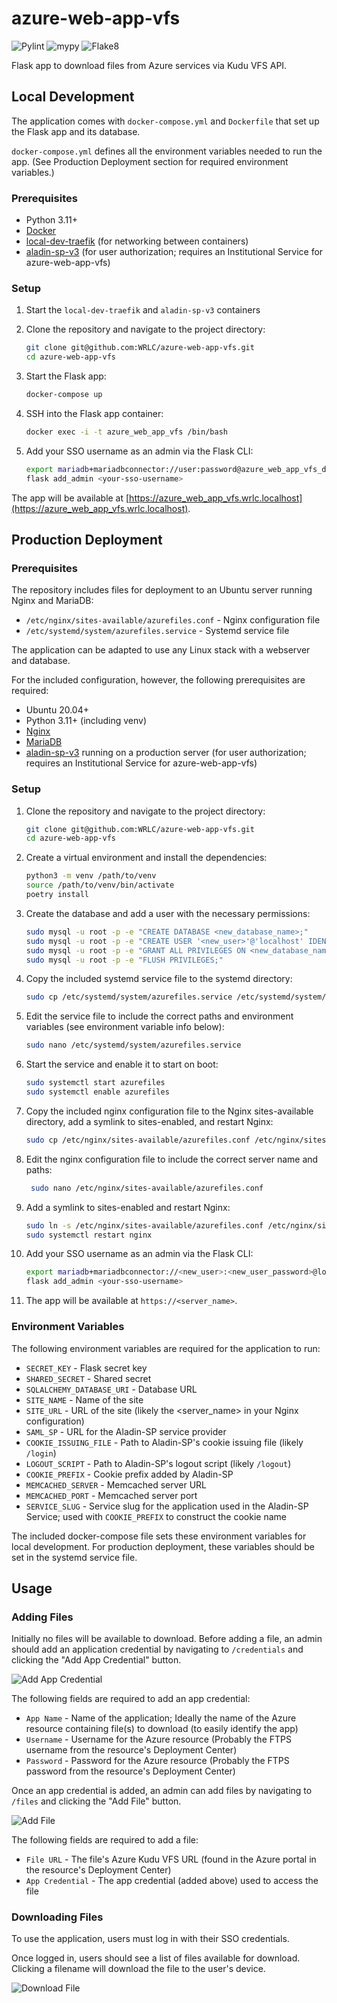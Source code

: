 # azure-web-app-vfs

![Pylint](https://github.com/WRLC/azure-web-app-vfs/actions/workflows/pylint.yml/badge.svg)
![mypy](https://github.com/WRLC/azure-web-app-vfs/actions/workflows/mypy.yml/badge.svg)
![Flake8](https://github.com/WRLC/azure-web-app-vfs/actions/workflows/flake8.yml/badge.svg)

Flask app to download files from Azure services via Kudu VFS API.

## Local Development

The application comes with `docker-compose.yml` and `Dockerfile` that set up the Flask app and its database.

`docker-compose.yml` defines all the environment variables needed to run the app. (See Production Deployment section for required environment variables.)

### Prerequisites

- Python 3.11+
- [Docker](https://docs.docker.com/get-docker/)
- [local-dev-traefik](https://github.com/WRLC/local-dev-traefik) (for networking between containers)
- [aladin-sp-v3](https://github.com/WRLC/aladin-sp-v3) (for user authorization; requires an Institutional Service for azure-web-app-vfs)

### Setup

1. Start the `local-dev-traefik` and `aladin-sp-v3` containers

2. Clone the repository and navigate to the project directory:

    ```bash
    git clone git@github.com:WRLC/azure-web-app-vfs.git
    cd azure-web-app-vfs
    ```

3. Start the Flask app:

    ```bash
    docker-compose up
    ```
   
4. SSH into the Flask app container:

    ```bash
    docker exec -i -t azure_web_app_vfs /bin/bash
    ```
   
5. Add your SSO username as an admin via the Flask CLI:

    ```bash
   export mariadb+mariadbconnector://user:password@azure_web_app_vfs_db:3306/mydb
   flask add_admin <your-sso-username>
    ```

The app will be available at [https://azure_web_app_vfs.wrlc.localhost](https://azure_web_app_vfs.wrlc.localhost).

## Production Deployment


### Prerequisites

The repository includes files for deployment to an Ubuntu server running Nginx and MariaDB:

* `/etc/nginx/sites-available/azurefiles.conf` - Nginx configuration file
* `/etc/systemd/system/azurefiles.service` - Systemd service file

The application can be adapted to use any Linux stack with a webserver and database.

For the included configuration, however, the following prerequisites are required:

* Ubuntu 20.04+
* Python 3.11+ (including venv)
* [Nginx](https://nginx.org/en/docs/install.html)
* [MariaDB](https://mariadb.org/download/)
* [aladin-sp-v3](https://github.com/WRLC/aladin-sp-v3) running on a production server (for user authorization; requires an Institutional Service for azure-web-app-vfs)


### Setup

1. Clone the repository and navigate to the project directory:

    ```bash
    git clone git@github.com:WRLC/azure-web-app-vfs.git
    cd azure-web-app-vfs
    ```
   
2. Create a virtual environment and install the dependencies:

    ```bash
    python3 -m venv /path/to/venv
    source /path/to/venv/bin/activate
    poetry install
    ```
   
3. Create the database and add a user with the necessary permissions:

    ```bash
    sudo mysql -u root -p -e "CREATE DATABASE <new_database_name>;"
    sudo mysql -u root -p -e "CREATE USER '<new_user>'@'localhost' IDENTIFIED BY '<new_user_password>';"
    sudo mysql -u root -p -e "GRANT ALL PRIVILEGES ON <new_database_name>.* TO '<new_user>'@'localhost';"
    sudo mysql -u root -p -e "FLUSH PRIVILEGES;"
    ```
   
4. Copy the included systemd service file to the systemd directory:

    ```bash
    sudo cp /etc/systemd/system/azurefiles.service /etc/systemd/system/azurefiles.service
    ```
5. Edit the service file to include the correct paths and environment variables (see environment variable info below):
    ```bash
    sudo nano /etc/systemd/system/azurefiles.service
    ```

6. Start the service and enable it to start on boot:

    ```bash
    sudo systemctl start azurefiles
    sudo systemctl enable azurefiles
    ```

7. Copy the included nginx configuration file to the Nginx sites-available directory, add a symlink to sites-enabled, and restart Nginx:

    ```bash
    sudo cp /etc/nginx/sites-available/azurefiles.conf /etc/nginx/sites-available/azurefiles.conf
    ```
   
8. Edit the nginx configuration file to include the correct server name and paths:
   ```bash
    sudo nano /etc/nginx/sites-available/azurefiles.conf
    ```

9. Add a symlink to sites-enabled and restart Nginx:

    ```bash
    sudo ln -s /etc/nginx/sites-available/azurefiles.conf /etc/nginx/sites-enabled/
    sudo systemctl restart nginx
    ```
   
10. Add your SSO username as an admin via the Flask CLI:

    ```bash
    export mariadb+mariadbconnector://<new_user>:<new_user_password>@localhost:3306/<new_database_name>
    flask add_admin <your-sso-username>
    ```
    
11. The app will be available at `https://<server_name>`.

### Environment Variables

The following environment variables are required for the application to run:

* `SECRET_KEY` - Flask secret key
* `SHARED_SECRET` - Shared secret
* `SQLALCHEMY_DATABASE_URI` - Database URL
* `SITE_NAME` - Name of the site
* `SITE_URL` - URL of the site (likely the <server_name> in your Nginx configuration)
* `SAML_SP` - URL for the Aladin-SP service provider
* `COOKIE_ISSUING_FILE` - Path to Aladin-SP's cookie issuing file (likely `/login`)
* `LOGOUT_SCRIPT` - Path to Aladin-SP's logout script (likely `/logout`)
* `COOKIE_PREFIX` - Cookie prefix added by Aladin-SP
* `MEMCACHED_SERVER` - Memcached server URL
* `MEMCACHED_PORT` - Memcached server port
* `SERVICE_SLUG` - Service slug for the application used in the Aladin-SP Service; used with `COOKIE_PREFIX` to construct the cookie name

The included docker-compose file sets these environment variables for local development. For production deployment, these variables should be set in the systemd service file.

## Usage

### Adding Files

Initially no files will be available to download. Before adding a file, an admin should add an application credential by navigating to `/credentials` and clicking the "Add App Credential" button.

![Add App Credential](addappcred.png)

The following fields are required to add an app credential:

* `App Name` - Name of the application; Ideally the name of the Azure resource containing file(s) to download (to easily identify the app)
* `Username` - Username for the Azure resource (Probably the FTPS username from the resource's Deployment Center)
* `Password` - Password for the Azure resource (Probably the FTPS password from the resource's Deployment Center)

Once an app credential is added, an admin can add files by navigating to `/files` and clicking the "Add File" button.

![Add File](addfile.png)

The following fields are required to add a file:

* `File URL` - The file's Azure Kudu VFS URL (found in the Azure portal in the resource's Deployment Center)
* `App Credential` - The app credential (added above) used to access the file

### Downloading Files

To use the application, users must log in with their SSO credentials.

Once logged in, users should see a list of files available for download. Clicking a filename will download the file to the user's device.

![Download File](downloadfile.png)